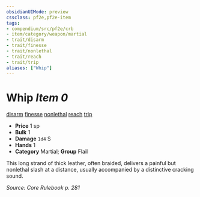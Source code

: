 ```yaml
---
obsidianUIMode: preview
cssclass: pf2e,pf2e-item
tags:
- compendium/src/pf2e/crb
- item/category/weapon/martial
- trait/disarm
- trait/finesse
- trait/nonlethal
- trait/reach
- trait/trip
aliases: ["Whip"]
---
```

# Whip *Item 0*  
[disarm](rules/traits/disarm.md "Disarm Weapon Trait")  [finesse](rules/traits/finesse.md "Finesse Weapon Trait")  [nonlethal](rules/traits/nonlethal.md "Nonlethal Weapon Trait")  [reach](rules/traits/reach.md "Reach Weapon Trait")  [trip](rules/traits/trip.md "Trip Weapon Trait")  

- **Price** 1 sp
- **Bulk** 1
- **Damage** `1d4` S
- **Hands** 1
- **Category** Martial; **Group** Flail 

This long strand of thick leather, often braided, delivers a painful but nonlethal slash at a distance, usually accompanied by a distinctive cracking sound.

*Source: Core Rulebook p. 281*